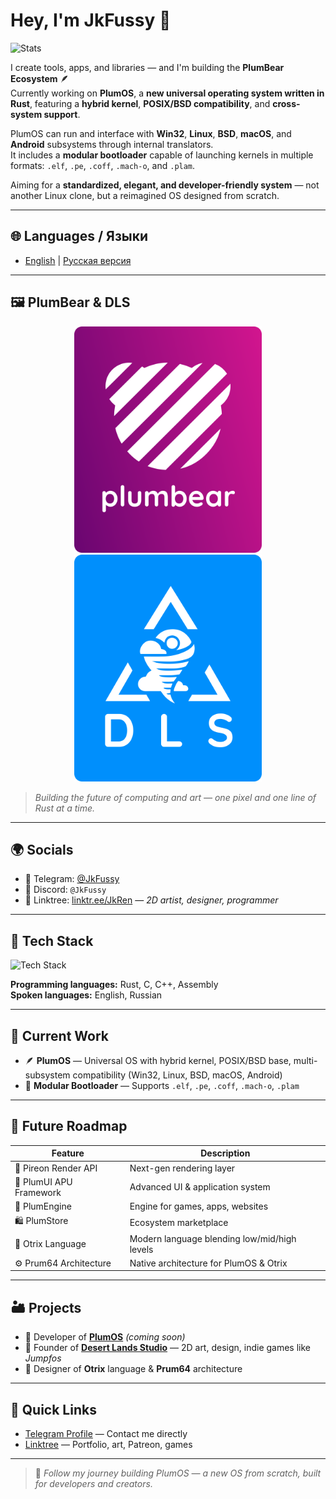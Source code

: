 # Hey, I'm JkFussy 👋

![Stats](https://github-readme-stats.vercel.app/api?username=JkFussy&show_icons=true&theme=dark)

I create tools, apps, and libraries — and I'm building the **PlumBear Ecosystem** 🪶  
Currently working on **PlumOS**, a **new universal operating system written in Rust**, featuring a **hybrid kernel**, **POSIX/BSD compatibility**, and **cross-system support**.

PlumOS can run and interface with **Win32**, **Linux**, **BSD**, **macOS**, and **Android** subsystems through internal translators.  
It includes a **modular bootloader** capable of launching kernels in multiple formats: `.elf`, `.pe`, `.coff`, `.mach-o`, and `.plam`.

Aiming for a **standardized, elegant, and developer-friendly system** — not another Linux clone, but a reimagined OS designed from scratch.

---

## 🌐 Languages / Языки

- [English](README.md) | [Русская версия](README.ru.md)

---

## 🖼️ PlumBear & DLS

<div align="center">
  <a href="https://github.com/JkFussy/PlumOS">
    <img src="assets/plumbear.svg" alt="PlumBear Logo" width="300"/>
  </a>
  <a href="https://linktr.ee/JkRen">
    <img src="assets/dls.svg" alt="Desert Lands Studio Logo" width="300"/>
  </a>
</div>

> *Building the future of computing and art — one pixel and one line of Rust at a time.*

---

## 🌍 Socials

- 📱 Telegram: [@JkFussy](https://t.me/JkFussy)  
- 💬 Discord: `@JkFussy`  
- 🔗 Linktree: [linktr.ee/JkRen](https://linktr.ee/JkRen) — *2D artist, designer, programmer*

---

## 🧠 Tech Stack

<p align="left">
  <img src="https://skillicons.dev/icons?i=rust,c,cpp,apple,linux,bsd,windows,git,blender,figma,vscode" alt="Tech Stack" />
</p>

**Programming languages:** Rust, C, C++, Assembly  
**Spoken languages:** English, Russian

---

## 🧩 Current Work

- 🪶 **PlumOS** — Universal OS with hybrid kernel, POSIX/BSD base, multi-subsystem compatibility (Win32, Linux, BSD, macOS, Android)  
- 🧰 **Modular Bootloader** — Supports `.elf`, `.pe`, `.coff`, `.mach-o`, `.plam`

---

## 🚀 Future Roadmap

| Feature                 | Description                                  |
|-------------------------|----------------------------------------------|
| 🌈 Pireon Render API    | Next-gen rendering layer                     |
| 🧭 PlumUI APU Framework | Advanced UI & application system             |
| 🧱 PlumEngine           | Engine for games, apps, websites             |
| 🛍 PlumStore            | Ecosystem marketplace                        |
| 💬 Otrix Language       | Modern language blending low/mid/high levels |
| ⚙️ Prum64 Architecture | Native architecture for PlumOS & Otrix       |

---

## 🏜 Projects

- 🧩 Developer of **[PlumOS](https://github.com/JkFussy/PlumOS)** *(coming soon)*  
- 🎨 Founder of **[Desert Lands Studio](https://linktr.ee/JkRen)** — 2D art, design, indie games like *Jumpfos*  
- 🧠 Designer of **Otrix** language & **Prum64** architecture

---

## 📌 Quick Links

- [Telegram Profile](https://t.me/JkFussy) — Contact me directly  
- [Linktree](https://linktr.ee/JkRen) — Portfolio, art, Patreon, games

---

> 📣 *Follow my journey building PlumOS — a new OS from scratch, built for developers and creators.*
